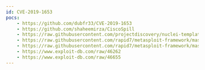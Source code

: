 ```yaml
---
id: CVE-2019-1653
pocs:
    - https://github.com/dubfr33/CVE-2019-1653
    - https://github.com/shaheemirza/CiscoSpill
    - https://raw.githubusercontent.com/projectdiscovery/nuclei-templates/master/cves/CVE-2019-1653.yaml
    - https://raw.githubusercontent.com/rapid7/metasploit-framework/master/modules/auxiliary/gather/cisco_rv320_config.rb
    - https://raw.githubusercontent.com/rapid7/metasploit-framework/master/modules/exploits/linux/http/cisco_rv32x_rce.rb
    - https://www.exploit-db.com/raw/46262
    - https://www.exploit-db.com/raw/46655
---
```

